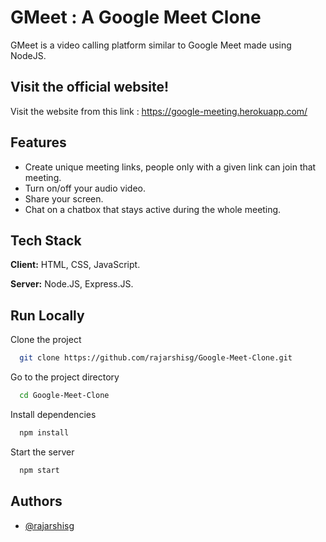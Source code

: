 # GMeet : A Google Meet Clone

GMeet is a video calling platform similar to Google Meet made using NodeJS. 


## Visit the official website!

Visit the website from this link : https://google-meeting.herokuapp.com/


## Features

- Create unique meeting links, people only with a given link can join that meeting.
- Turn on/off your audio video.
- Share your screen.
- Chat on a chatbox that stays active during the whole meeting.
  
## Tech Stack

**Client:** HTML, CSS, JavaScript. 

**Server:** Node.JS, Express.JS.


## Run Locally

Clone the project

```bash
  git clone https://github.com/rajarshisg/Google-Meet-Clone.git
```

Go to the project directory

```bash
  cd Google-Meet-Clone
```

Install dependencies

```bash
  npm install
```

Start the server

```bash
  npm start
```


## Authors

- [@rajarshisg](https://github.com/rajarshisg)

  

    

  
